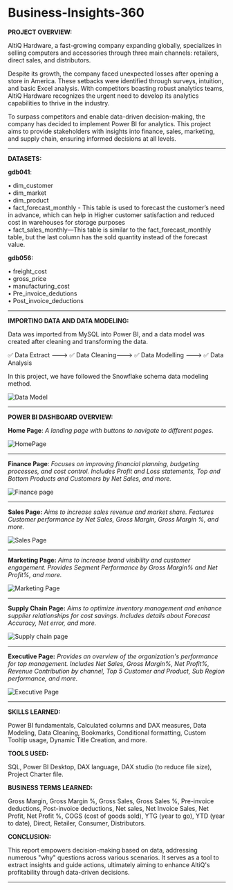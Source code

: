 # Business-Insights-360

**PROJECT OVERVIEW:**

AltiQ Hardware, a fast-growing company expanding globally, specializes in selling computers and accessories through three main channels: retailers, direct sales, and distributors.

Despite its growth, the company faced unexpected losses after opening a store in America. These setbacks were identified through surveys, intuition, and basic Excel analysis. With competitors boasting robust analytics teams, AltiQ Hardware recognizes the urgent need to develop its analytics capabilities to thrive in the industry.

To surpass competitors and enable data-driven decision-making, the company has decided to implement Power BI for analytics. This project aims to provide stakeholders with insights into finance, sales, marketing, and supply chain, ensuring informed decisions at all levels.

----------------------------------------------------------------------------------------------

**DATASETS:**

**gdb041**:

•	dim_customer      
•	dim_market    
•	dim_product     
•	fact_forecast_monthly - This table is used to forecast the customer’s need in advance, which can help in Higher customer satisfaction and reduced cost in warehouses for storage purposes   
•	fact_sales_monthly—This table is similar to the fact_forecast_monthly table, but the last column has the sold quantity instead of the forecast value.

**gdb056:**

•	freight_cost   
•	gross_price   
•	manufacturing_cost   
•	Pre_invoice_dedutions   
•	Post_invoice_deductions

----------------------------------------------------------------------------------------------

**IMPORTING DATA AND DATA MODELING:**

Data was imported from MySQL into Power BI, and a data model was created after cleaning and transforming the data.

✅ Data Extract ---> ✅ Data Cleaning---> ✅ Data Modelling ---> ✅ Data Analysis

In this project, we have followed the Snowflake schema data modeling method.

![Data Model](https://github.com/user-attachments/assets/f4455810-74bf-4988-a603-d0d698979bfc)


----------------------------------------------------------------------------------------------


**POWER BI DASHBOARD OVERVIEW:**

**Home Page**:  _A landing page with buttons to navigate to different pages._

![HomePage](https://github.com/user-attachments/assets/4849ea31-d3ae-4ace-99c8-bf30b874aee6)

----------------------------------------------------------------------------------------------

**Finance Page**: _Focuses on improving financial planning, budgeting processes, and cost control. Includes Profit and Loss statements, Top and Bottom Products and Customers by Net Sales, and more._

![Finance page](https://github.com/user-attachments/assets/9ec88585-c875-43b1-8201-c1e9eaae4a11)


----------------------------------------------------------------------------------------------

**Sales Page:** _Aims to increase sales revenue and market share. Features Customer performance by Net Sales, Gross Margin, Gross Margin %, and more._

![Sales Page](https://github.com/user-attachments/assets/86e51922-7a24-44f5-81c4-65cdd9a7ca82)


----------------------------------------------------------------------------------------------

**Marketing Page:** _Aims to increase brand visibility and customer engagement. Provides Segment Performance by Gross Margin% and Net Profit%, and more._

![Marketing Page](https://github.com/user-attachments/assets/e85e688e-4c9d-4ca6-bd26-fe02160a80c4)


----------------------------------------------------------------------------------------------

**Supply Chain Page:** _Aims to optimize inventory management and enhance supplier relationships for cost savings. Includes details about Forecast Accuracy, Net error, and more._

![Supply chain page](https://github.com/user-attachments/assets/3559909d-c655-49f2-8c83-d362115596f7)


----------------------------------------------------------------------------------------------

**Executive Page:** _Provides an overview of the organization's performance for top management. Includes Net Sales, Gross Margin%, Net Profit%, Revenue Contribution by channel, Top 5 Customer and Product, Sub Region performance, and more._


![Executive Page](https://github.com/user-attachments/assets/f156850d-a4ad-4006-895d-f08ab121c08f)


----------------------------------------------------------------------------------------------

**SKILLS LEARNED:**

Power BI fundamentals, Calculated columns and DAX measures, Data Modeling, Data Cleaning, Bookmarks, Conditional formatting, Custom Tooltip usage, Dynamic Title Creation, and more.

**TOOLS USED:**

SQL, Power BI Desktop, DAX language, DAX studio (to reduce file size), Project Charter file.

**BUSINESS TERMS LEARNED:**

Gross Margin, Gross Margin %, Gross Sales, Gross Sales %, Pre-invoice deductions, Post-invoice deductions, Net sales, Net Invoice Sales, Net Profit, Net Profit %, COGS (cost of goods sold), YTG (year to go), YTD (year to date), Direct, Retailer, Consumer, Distributors.

**CONCLUSION:**

This report empowers decision-making based on data, addressing numerous "why" questions across various scenarios. It serves as a tool to extract insights and guide actions, ultimately aiming to enhance AltiQ's profitability through data-driven decisions.

----------------------------------------------------------------------------------------------











